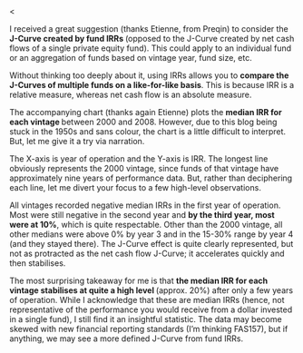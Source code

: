 <<p>I received a great suggestion (thanks Etienne, from Preqin) to consider the <strong>J-Curve created by fund IRRs </strong>(opposed to the J-Curve created by net cash flows of a single private equity fund). This could apply to an individual fund or an aggregation of funds based on vintage year, fund size, etc.</p><p>Without thinking too deeply about it, using IRRs allows you to <strong>compare the J-Curves of multiple funds on a like-for-like basis</strong>. This is because IRR is a relative measure, whereas net cash flow is an absolute measure.</p><p>The accompanying chart (thanks again Etienne) plots the <strong>median IRR for each vintage </strong>between 2000 and 2008. However, due to this blog being stuck in the 1950s and sans colour, the chart is a little difficult to interpret. But, let me give it a try via narration.</p><p>The X-axis is year of operation and the Y-axis is IRR. The longest line obviously represents the 2000 vintage, since funds of that vintage have approximately nine years of performance data. But, rather than deciphering each line, let me divert your focus to a few high-level observations.</p><p>All vintages recorded negative median IRRs in the first year of operation. Most were still negative in the second year and <strong>by the third year, most were at 10%</strong>, which is quite respectable. Other than the 2000 vintage, all other medians were above 0% by year 3 and in the 15-30% range by year 4 (and they stayed there). The J-Curve effect is quite clearly represented, but not as protracted as the net cash flow J-Curve; it accelerates quickly and then stabilises.</p><p>The most surprising takeaway for me is that <strong>the median IRR for each vintage stabilises at quite a high level </strong>(approx. 20%) after only a few years of operation. While I acknowledge that these are median IRRs (hence, not representative of the performance you would receive from a dollar invested in a single fund), I still find it an insightful statistic. The data may become skewed with new financial reporting standards (I&#8217;m thinking FAS157), but if anything, we may see a more defined J-Curve from fund IRRs.</p>
